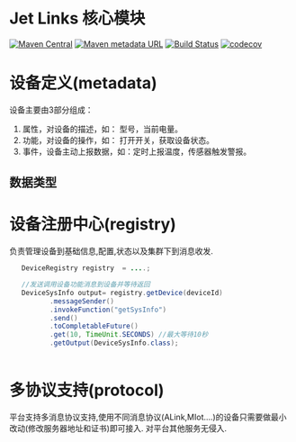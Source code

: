 
# Jet Links 核心模块
[![Maven Central](https://img.shields.io/maven-central/v/org.jetlinks/jetlinks-core.svg)](http://search.maven.org/#search%7Cga%7C1%7Cjetlinks-core)
[![Maven metadata URL](https://img.shields.io/maven-metadata/v/https/oss.sonatype.org/content/repositories/snapshots/org/jetlinks/jetlinks-core/maven-metadata.xml.svg)](https://oss.sonatype.org/content/repositories/snapshots/org/jetlinks/jetlinks-core)
[![Build Status](https://travis-ci.com/jetlinks/jetlinks-core.svg?branch=master)](https://travis-ci.com/jetlinks/jetlinks-core)
[![codecov](https://codecov.io/gh/jetlinks/jetlinks-core/branch/master/graph/badge.svg)](https://codecov.io/gh/jetlinks/jetlinks-core)


# 设备定义(metadata)

设备主要由3部分组成：
1. 属性，对设备的描述，如： 型号，当前电量。
2. 功能，对设备的操作，如： 打开开关，获取设备状态。
3. 事件，设备主动上报数据，如：定时上报温度，传感器触发警报。

## 数据类型


# 设备注册中心(registry)
负责管理设备到基础信息,配置,状态以及集群下到消息收发.

```java
   DeviceRegistry registry  = ....;

   //发送调用设备功能消息到设备并等待返回
   DeviceSysInfo output= registry.getDevice(deviceId)
          .messageSender()
          .invokeFunction("getSysInfo")
          .send()
          .toCompletableFuture()
          .get(10, TimeUnit.SECONDS) //最大等待10秒
          .getOutput(DeviceSysInfo.class);
  
```

# 多协议支持(protocol)
平台支持多消息协议支持,使用不同消息协议(ALink,MIot....)的设备只需要做最小改动(修改服务器地址和证书)即可接入.
对平台其他服务无侵入.